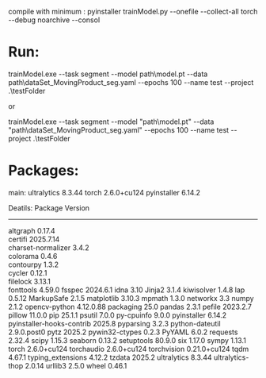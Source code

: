 compile with minimum :
 pyinstaller trainModel.py --onefile --collect-all torch --debug noarchive   --consol
 # Run:
 trainModel.exe --task segment --model path\model.pt --data path\dataSet_MovingProduct_seg.yaml --epochs 100 --name test --project .\testFolder  
 
 or  
 
 trainModel.exe --task segment --model "path\model.pt" --data "path\dataSet_MovingProduct_seg.yaml" --epochs 100 --name test --project .\testFolder
 
 

 # Packages:
 main:
 ultralytics               8.3.44
 torch                     2.6.0+cu124
 pyinstaller               6.14.2

 Deatils: 
 Package                   Version
------------------------- ------------
altgraph                  0.17.4      
certifi                   2025.7.14   
charset-normalizer        3.4.2       
colorama                  0.4.6       
contourpy                 1.3.2       
cycler                    0.12.1      
filelock                  3.13.1      
fonttools                 4.59.0
fsspec                    2024.6.1
idna                      3.10
Jinja2                    3.1.4
kiwisolver                1.4.8
lap                       0.5.12
MarkupSafe                2.1.5
matplotlib                3.10.3
mpmath                    1.3.0
networkx                  3.3
numpy                     2.1.2
opencv-python             4.12.0.88
packaging                 25.0
pandas                    2.3.1
pefile                    2023.2.7
pillow                    11.0.0
pip                       25.1.1
psutil                    7.0.0
py-cpuinfo                9.0.0
pyinstaller               6.14.2
pyinstaller-hooks-contrib 2025.8
pyparsing                 3.2.3
python-dateutil           2.9.0.post0
pytz                      2025.2
pywin32-ctypes            0.2.3
PyYAML                    6.0.2
requests                  2.32.4
scipy                     1.15.3
seaborn                   0.13.2
setuptools                80.9.0
six                       1.17.0
sympy                     1.13.1
torch                     2.6.0+cu124
torchaudio                2.6.0+cu124
torchvision               0.21.0+cu124
tqdm                      4.67.1
typing_extensions         4.12.2
tzdata                    2025.2
ultralytics               8.3.44
ultralytics-thop          2.0.14
urllib3                   2.5.0
wheel                     0.46.1

 
